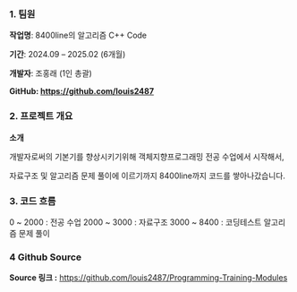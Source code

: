 ### 1. 팀원

**작업명**: 8400line의 알고리즘 C++ Code 

**기간**: 2024.09 – 2025.02 (6개월)

**개발자**: 조홍래 (1인 총괄)

**GitHub: https://github.com/louis2487**



### 2. 프로젝트 개요

**소개**

개발자로써의 기본기를 향상시키기위해 객체지향프로그래밍 전공 수업에서 시작해서, 

자료구조 및 알고리즘 문제 풀이에 이르기까지 8400line까지 코드를 쌓아나갔습니다.




### 3. 코드 흐름

0 ~ 2000 : 전공 수업
2000 ~ 3000 : 자료구조
3000 ~ 8400 : 코딩테스트 알고리즘 문제 풀이


### 4 Github Source

 **Source 링크 :** https://github.com/louis2487/Programming-Training-Modules


